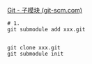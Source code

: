 [Git - 子模块 (git-scm.com)](https://git-scm.com/book/zh/v2/Git-%E5%B7%A5%E5%85%B7-%E5%AD%90%E6%A8%A1%E5%9D%97)

```
# 1.
git submodule add xxx.git


git clone xxx.git
git submodule init


```